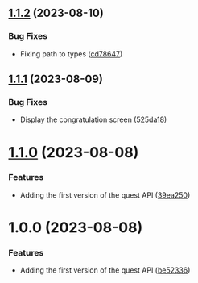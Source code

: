 ## [1.1.2](https://github.com/workadventure/quests/compare/v1.1.1...v1.1.2) (2023-08-10)


### Bug Fixes

* Fixing path to types ([cd78647](https://github.com/workadventure/quests/commit/cd78647f398fa020f097be6ed4a9f56c6e73753f))

## [1.1.1](https://github.com/workadventure/quests/compare/v1.1.0...v1.1.1) (2023-08-09)


### Bug Fixes

* Display the congratulation screen ([525da18](https://github.com/workadventure/quests/commit/525da181d7d4f066bb4c345478338c81a555eab5))

# [1.1.0](https://github.com/workadventure/quests/compare/v1.0.0...v1.1.0) (2023-08-08)


### Features

* Adding the first version of the quest API ([39ea250](https://github.com/workadventure/quests/commit/39ea250c49f37170ff53ee5728350d6cbe653d12))

# 1.0.0 (2023-08-08)


### Features

* Adding the first version of the quest API ([be52336](https://github.com/workadventure/quests/commit/be5233607b82a7e947b4263c2e15952a9dc3f6fb))
